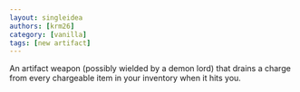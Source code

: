 ```yaml
---
layout: singleidea
authors: [krm26]
category: [vanilla]
tags: [new artifact]
---
```

An artifact weapon (possibly wielded by a demon lord) that drains a charge from
every chargeable item in your inventory when it hits you.
